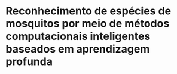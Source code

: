 # Reconhecimento de espécies de mosquitos por meio de métodos computacionais inteligentes baseados em aprendizagem profunda
